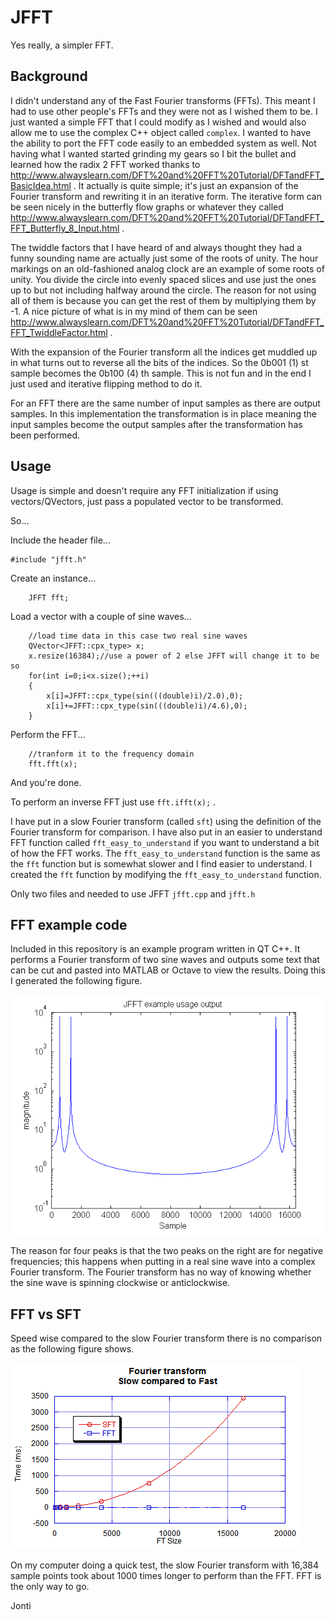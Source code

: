 # JFFT
Yes really, a simpler FFT.

## Background

I didn't understand any of the Fast Fourier transforms (FFTs). This meant I had to use other people's FFTs and they were not as I wished them to be. I just wanted a simple FFT that I could modify as I wished and would also allow me to use the complex C++ object called `complex`. I wanted to have the ability to port the FFT code easily to an embedded system as well. Not having what I wanted started grinding my gears so I bit the bullet and learned how the radix 2 FFT worked thanks to http://www.alwayslearn.com/DFT%20and%20FFT%20Tutorial/DFTandFFT_BasicIdea.html . It actually is quite simple; it's just an expansion of the Fourier transform and rewriting it in an iterative form. The iterative form can be seen nicely in the butterfly flow graphs or whatever they called http://www.alwayslearn.com/DFT%20and%20FFT%20Tutorial/DFTandFFT_FFT_Butterfly_8_Input.html .

The twiddle factors that I have heard of and always thought they had a funny sounding name are actually just some of the roots of unity. The hour markings on an old-fashioned analog clock are an example of some roots of unity. You divide the circle into evenly spaced slices and use just the ones up to but not including halfway around the circle. The reason for not using all of them is because you can get the rest of them by multiplying them by -1. A nice picture of what is in my mind of them can be seen http://www.alwayslearn.com/DFT%20and%20FFT%20Tutorial/DFTandFFT_FFT_TwiddleFactor.html .

With the expansion of the Fourier transform all the indices get muddled up in what turns out to reverse all the bits of the indices. So the 0b001 (1) st sample becomes the 0b100 (4) th sample. This is not fun and in the end I just used and iterative flipping method to do it.

For an FFT there are the same number of input samples as there are output samples. In this implementation the transformation is in place meaning the input samples become the output samples after the transformation has been performed.

## Usage

Usage is simple and doesn't require any FFT initialization if using vectors/QVectors, just pass a populated vector to be transformed.

So...

Include the header file...

```
#include "jfft.h"
```

Create an instance...

```
    JFFT fft;
```

Load a vector with a couple of sine waves... 

```
    //load time data in this case two real sine waves
    QVector<JFFT::cpx_type> x;
    x.resize(16384);//use a power of 2 else JFFT will change it to be so
    for(int i=0;i<x.size();++i)
    {
        x[i]=JFFT::cpx_type(sin(((double)i)/2.0),0);
        x[i]+=JFFT::cpx_type(sin(((double)i)/4.6),0);
    }
```

Perform the FFT...

```
    //tranform it to the frequency domain
    fft.fft(x);
```

And you're done.

To perform an inverse FFT just use `fft.ifft(x);` .

I have put in a slow Fourier transform (called `sft`) using the definition of the Fourier transform for comparison. I have also put in an easier to understand FFT function called `fft_easy_to_understand` if you want to understand a bit of how the FFT works. The `fft_easy_to_understand` function is the same as the `fft` function but is somewhat slower and I find easier to understand. I created the `fft` function by modifying the `fft_easy_to_understand` function.

Only two files and needed to use JFFT `jfft.cpp` and `jfft.h`

## FFT example code

Included in this repository is an example program written in QT C++. It performs a Fourier transform of two sine waves and outputs some text that can be cut and pasted into MATLAB or Octave to view the results. Doing this I generated the following figure.

![](demo_result.png)

The reason for four peaks is that the two peaks on the right are for negative frequencies; this happens when putting in a real sine wave into a complex Fourier transform. The Fourier transform has no way of knowing whether the sine wave is spinning clockwise or anticlockwise.

## FFT vs SFT

Speed wise compared to the slow Fourier transform there is no comparison as the following figure shows.

![](sft_fft_diff.png)

On my computer doing a quick test, the slow Fourier transform with 16,384 sample points took about 1000 times longer to perform than the FFT. FFT is the only way to go.

Jonti


